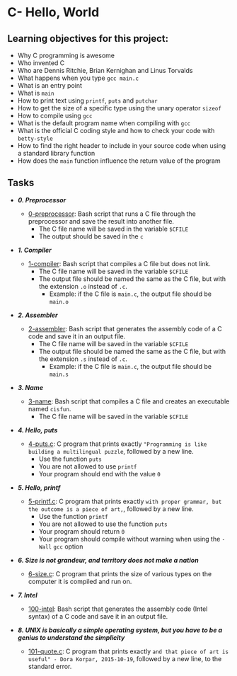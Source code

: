 # C- Hello, World

## Learning objectives for this project:

- Why C programming is awesome
- Who invented C
- Who are Dennis Ritchie, Brian Kernighan and Linus Torvalds
- What happens when you type `gcc main.c`
- What is an entry point
- What is `main`
- How to print text using `printf`, `puts` and `putchar`
- How to get the size of a specific type using the unary operator `sizeof`
- How to compile using `gcc`
- What is the default program name when compiling with `gcc`
- What is the official C coding style and how to check your code with `betty-style`
- How to find the right header to include in your source code when using a standard library function
- How does the `main` function influence the return value of the program

## Tasks
- **_0. Preprocessor_**
	- [0-preprocessor](./0-preprocessor): Bash script that runs a C file through the preprocessor and save the result into another file.
		- The C file name will be saved in the variable `$CFILE`
		- The output should be saved in the `c`

- **_1. Compiler_** 
	- [1-compiler](./1-compiler): Bash script that compiles a C file but does not link.
		- The C file name will be saved in the variable `$CFILE`
		- The output file should be named the same as the C file, but with the extension `.o` instead of `.c`.
			- Example: if the C file is `main.c`, the output file should be `main.o`

- **_2. Assembler_**
	- [2-assembler](./2-assembler): Bash script that generates the assembly code of a C code and save it in an output file.
		- The C file name will be saved in the variable `$CFILE`
		- The output file should be named the same as the C file, but with the extension `.s` instead of `.c`.
			- Example: if the C file is `main.c`, the output file should be `main.s`

- **_3. Name_**
	- [3-name](./3-name): Bash script that compiles a C file and creates an executable named `cisfun`.
		- The C file name will be saved in the variable `$CFILE`

- **_4. Hello, puts_**
	- [4-puts.c](./4-puts.c): C program that prints exactly `"Programming is like building a multilingual puzzle`, followed by a new line.
		- Use the function `puts`
		- You are not allowed to use `printf`
		- Your program should end with the value `0`

- **_5. Hello, printf_**
	- [5-printf.c](./5-printf.c): C program that prints exactly `with proper grammar, but the outcome is a piece of art,`, followed by a new line.
		- Use the function `printf`
		- You are not allowed to use the function `puts`
		- Your program should return `0`
		- Your program should compile without warning when using the `-Wall` `gcc` option

- **_6. Size is not grandeur, and territory does not make a nation_**
	- [6-size.c](./6-size.c): C program that prints the size of various types on the computer it is compiled and run on.

- **_7. Intel_**
	- [100-intel](./100-intel): Bash script that generates the assembly code (Intel syntax) of a C code and save it in an output file.

- **_8. UNIX is basically a simple operating system, but you have to be a genius to understand the simplicity_**
	- [101-quote.c](./101-quote.c): C program that prints exactly `and that piece of art is useful" - Dora Korpar, 2015-10-19`, followed by a new line, to the standard error.
